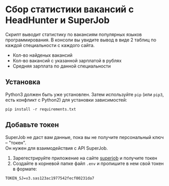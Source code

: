 # Сбор статистики вакансий с HeadHunter и SuperJob
Скрипт выводит статистику по вакансиям популярных языков программирования. В консоли вы увидите вывод в виде 2 таблиц по каждой специальности с каждого сайта.
   - Кол-во найденых вакансий
   - Кол-во вакансий с указанной зарплатой в рублях
   - Средняя зарплата по данной специальности

## Установка

Python3 должен быть уже установлен. 
Затем используйте `pip` (или `pip3`, есть конфликт с Python2) для установки зависимостей:

```
pip install -r requirements.txt
```

## Добавьте токен

SuperJob не даст вам данные, пока вы не получите персональный ключ – "токен".  
 Он нужен для взаимодействия с API SuperJob.  
 
 1. Зарегестрируйте приложение на сайте [superjob](https://superjob.ru) и получите токен
 2. Создайте в корневой папке файл ```.env``` и пропишите в нем свой токен в формате: 
 ```
 TOKEN_SJ=v3.sas123ac1977542fecf00231da7
 ```
